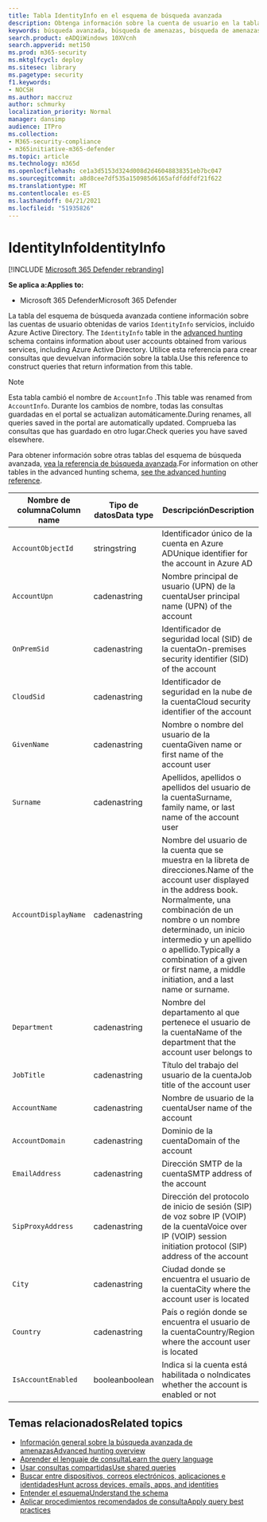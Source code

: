 ```yaml
---
title: Tabla IdentityInfo en el esquema de búsqueda avanzada
description: Obtenga información sobre la cuenta de usuario en la tabla IdentityInfo del esquema de búsqueda avanzada
keywords: búsqueda avanzada, búsqueda de amenazas, búsqueda de amenazas cibernéticas, Microsoft 365 Defender, microsoft 365, m365, búsqueda, consulta, telemetría, referencia de esquema, kusto, tabla, columna, tipo de datos, descripción, AccountInfo, IdentityInfo, cuenta
search.product: eADQiWindows 10XVcnh
search.appverid: met150
ms.prod: m365-security
ms.mktglfcycl: deploy
ms.sitesec: library
ms.pagetype: security
f1.keywords:
- NOCSH
ms.author: maccruz
author: schmurky
localization_priority: Normal
manager: dansimp
audience: ITPro
ms.collection:
- M365-security-compliance
- m365initiative-m365-defender
ms.topic: article
ms.technology: m365d
ms.openlocfilehash: ce1a3d5153d324d008d2d46048838351eb7bc047
ms.sourcegitcommit: a8d8cee7df535a150985d6165afdfddfdf21f622
ms.translationtype: MT
ms.contentlocale: es-ES
ms.lasthandoff: 04/21/2021
ms.locfileid: "51935826"
---
```

# <a name="identityinfo"></a><span data-ttu-id="241da-104">IdentityInfo</span><span class="sxs-lookup"><span data-stu-id="241da-104">IdentityInfo</span></span>

[!INCLUDE [Microsoft 365 Defender rebranding](../includes/microsoft-defender.md)]


<span data-ttu-id="241da-105">**Se aplica a:**</span><span class="sxs-lookup"><span data-stu-id="241da-105">**Applies to:**</span></span>
- <span data-ttu-id="241da-106">Microsoft 365 Defender</span><span class="sxs-lookup"><span data-stu-id="241da-106">Microsoft 365 Defender</span></span>

<span data-ttu-id="241da-107">La tabla del esquema de búsqueda avanzada contiene información sobre las cuentas de usuario obtenidas de varios `IdentityInfo` servicios, incluido Azure Active Directory. [](advanced-hunting-overview.md)</span><span class="sxs-lookup"><span data-stu-id="241da-107">The `IdentityInfo` table in the [advanced hunting](advanced-hunting-overview.md) schema contains information about user accounts obtained from various services, including Azure Active Directory.</span></span> <span data-ttu-id="241da-108">Utilice esta referencia para crear consultas que devuelvan información sobre la tabla.</span><span class="sxs-lookup"><span data-stu-id="241da-108">Use this reference to construct queries that return information from this table.</span></span>

>[!NOTE]
><span data-ttu-id="241da-109">Esta tabla cambió el nombre de `AccountInfo` .</span><span class="sxs-lookup"><span data-stu-id="241da-109">This table was renamed from `AccountInfo`.</span></span> <span data-ttu-id="241da-110">Durante los cambios de nombre, todas las consultas guardadas en el portal se actualizan automáticamente.</span><span class="sxs-lookup"><span data-stu-id="241da-110">During renames, all queries saved in the portal are automatically updated.</span></span> <span data-ttu-id="241da-111">Comprueba las consultas que has guardado en otro lugar.</span><span class="sxs-lookup"><span data-stu-id="241da-111">Check queries you have saved elsewhere.</span></span>

<span data-ttu-id="241da-112">Para obtener información sobre otras tablas del esquema de búsqueda avanzada, [vea la referencia de búsqueda avanzada](advanced-hunting-schema-tables.md).</span><span class="sxs-lookup"><span data-stu-id="241da-112">For information on other tables in the advanced hunting schema, [see the advanced hunting reference](advanced-hunting-schema-tables.md).</span></span>

| <span data-ttu-id="241da-113">Nombre de columna</span><span class="sxs-lookup"><span data-stu-id="241da-113">Column name</span></span> | <span data-ttu-id="241da-114">Tipo de datos</span><span class="sxs-lookup"><span data-stu-id="241da-114">Data type</span></span> | <span data-ttu-id="241da-115">Descripción</span><span class="sxs-lookup"><span data-stu-id="241da-115">Description</span></span> |
|-------------|-----------|-------------|
| `AccountObjectId` | <span data-ttu-id="241da-116">string</span><span class="sxs-lookup"><span data-stu-id="241da-116">string</span></span> | <span data-ttu-id="241da-117">Identificador único de la cuenta en Azure AD</span><span class="sxs-lookup"><span data-stu-id="241da-117">Unique identifier for the account in Azure AD</span></span> |
| `AccountUpn` | <span data-ttu-id="241da-118">cadena</span><span class="sxs-lookup"><span data-stu-id="241da-118">string</span></span> | <span data-ttu-id="241da-119">Nombre principal de usuario (UPN) de la cuenta</span><span class="sxs-lookup"><span data-stu-id="241da-119">User principal name (UPN) of the account</span></span> |
| `OnPremSid` | <span data-ttu-id="241da-120">cadena</span><span class="sxs-lookup"><span data-stu-id="241da-120">string</span></span> | <span data-ttu-id="241da-121">Identificador de seguridad local (SID) de la cuenta</span><span class="sxs-lookup"><span data-stu-id="241da-121">On-premises security identifier (SID) of the account</span></span> |
| `CloudSid` | <span data-ttu-id="241da-122">cadena</span><span class="sxs-lookup"><span data-stu-id="241da-122">string</span></span> | <span data-ttu-id="241da-123">Identificador de seguridad en la nube de la cuenta</span><span class="sxs-lookup"><span data-stu-id="241da-123">Cloud security identifier of the account</span></span> |
| `GivenName` | <span data-ttu-id="241da-124">cadena</span><span class="sxs-lookup"><span data-stu-id="241da-124">string</span></span> | <span data-ttu-id="241da-125">Nombre o nombre del usuario de la cuenta</span><span class="sxs-lookup"><span data-stu-id="241da-125">Given name or first name of the account user</span></span> |
| `Surname` | <span data-ttu-id="241da-126">cadena</span><span class="sxs-lookup"><span data-stu-id="241da-126">string</span></span> | <span data-ttu-id="241da-127">Apellidos, apellidos o apellidos del usuario de la cuenta</span><span class="sxs-lookup"><span data-stu-id="241da-127">Surname, family name, or last name of the account user</span></span> |
| `AccountDisplayName` | <span data-ttu-id="241da-128">cadena</span><span class="sxs-lookup"><span data-stu-id="241da-128">string</span></span> | <span data-ttu-id="241da-129">Nombre del usuario de la cuenta que se muestra en la libreta de direcciones.</span><span class="sxs-lookup"><span data-stu-id="241da-129">Name of the account user displayed in the address book.</span></span> <span data-ttu-id="241da-130">Normalmente, una combinación de un nombre o un nombre determinado, un inicio intermedio y un apellido o apellido.</span><span class="sxs-lookup"><span data-stu-id="241da-130">Typically a combination of a given or first name, a middle initiation, and a last name or surname.</span></span> |
| `Department` | <span data-ttu-id="241da-131">cadena</span><span class="sxs-lookup"><span data-stu-id="241da-131">string</span></span> | <span data-ttu-id="241da-132">Nombre del departamento al que pertenece el usuario de la cuenta</span><span class="sxs-lookup"><span data-stu-id="241da-132">Name of the department that the account user belongs to</span></span> |
| `JobTitle` | <span data-ttu-id="241da-133">cadena</span><span class="sxs-lookup"><span data-stu-id="241da-133">string</span></span> | <span data-ttu-id="241da-134">Título del trabajo del usuario de la cuenta</span><span class="sxs-lookup"><span data-stu-id="241da-134">Job title of the account user</span></span> |
| `AccountName` | <span data-ttu-id="241da-135">cadena</span><span class="sxs-lookup"><span data-stu-id="241da-135">string</span></span> | <span data-ttu-id="241da-136">Nombre de usuario de la cuenta</span><span class="sxs-lookup"><span data-stu-id="241da-136">User name of the account</span></span> |
| `AccountDomain` | <span data-ttu-id="241da-137">cadena</span><span class="sxs-lookup"><span data-stu-id="241da-137">string</span></span> | <span data-ttu-id="241da-138">Dominio de la cuenta</span><span class="sxs-lookup"><span data-stu-id="241da-138">Domain of the account</span></span> |
| `EmailAddress` | <span data-ttu-id="241da-139">cadena</span><span class="sxs-lookup"><span data-stu-id="241da-139">string</span></span> | <span data-ttu-id="241da-140">Dirección SMTP de la cuenta</span><span class="sxs-lookup"><span data-stu-id="241da-140">SMTP address of the account</span></span> |
| `SipProxyAddress` | <span data-ttu-id="241da-141">cadena</span><span class="sxs-lookup"><span data-stu-id="241da-141">string</span></span> | <span data-ttu-id="241da-142">Dirección del protocolo de inicio de sesión (SIP) de voz sobre IP (VOIP) de la cuenta</span><span class="sxs-lookup"><span data-stu-id="241da-142">Voice over IP (VOIP) session initiation protocol (SIP) address of the account</span></span> |
| `City` | <span data-ttu-id="241da-143">cadena</span><span class="sxs-lookup"><span data-stu-id="241da-143">string</span></span> | <span data-ttu-id="241da-144">Ciudad donde se encuentra el usuario de la cuenta</span><span class="sxs-lookup"><span data-stu-id="241da-144">City where the account user is located</span></span> |
| `Country` | <span data-ttu-id="241da-145">cadena</span><span class="sxs-lookup"><span data-stu-id="241da-145">string</span></span> | <span data-ttu-id="241da-146">País o región donde se encuentra el usuario de la cuenta</span><span class="sxs-lookup"><span data-stu-id="241da-146">Country/Region where the account user is located</span></span> |
| `IsAccountEnabled` | <span data-ttu-id="241da-147">boolean</span><span class="sxs-lookup"><span data-stu-id="241da-147">boolean</span></span> | <span data-ttu-id="241da-148">Indica si la cuenta está habilitada o no</span><span class="sxs-lookup"><span data-stu-id="241da-148">Indicates whether the account is enabled or not</span></span> |

## <a name="related-topics"></a><span data-ttu-id="241da-149">Temas relacionados</span><span class="sxs-lookup"><span data-stu-id="241da-149">Related topics</span></span>
- [<span data-ttu-id="241da-150">Información general sobre la búsqueda avanzada de amenazas</span><span class="sxs-lookup"><span data-stu-id="241da-150">Advanced hunting overview</span></span>](advanced-hunting-overview.md)
- [<span data-ttu-id="241da-151">Aprender el lenguaje de consulta</span><span class="sxs-lookup"><span data-stu-id="241da-151">Learn the query language</span></span>](advanced-hunting-query-language.md)
- [<span data-ttu-id="241da-152">Usar consultas compartidas</span><span class="sxs-lookup"><span data-stu-id="241da-152">Use shared queries</span></span>](advanced-hunting-shared-queries.md)
- [<span data-ttu-id="241da-153">Buscar entre dispositivos, correos electrónicos, aplicaciones e identidades</span><span class="sxs-lookup"><span data-stu-id="241da-153">Hunt across devices, emails, apps, and identities</span></span>](advanced-hunting-query-emails-devices.md)
- [<span data-ttu-id="241da-154">Entender el esquema</span><span class="sxs-lookup"><span data-stu-id="241da-154">Understand the schema</span></span>](advanced-hunting-schema-tables.md)
- [<span data-ttu-id="241da-155">Aplicar procedimientos recomendados de consulta</span><span class="sxs-lookup"><span data-stu-id="241da-155">Apply query best practices</span></span>](advanced-hunting-best-practices.md)
